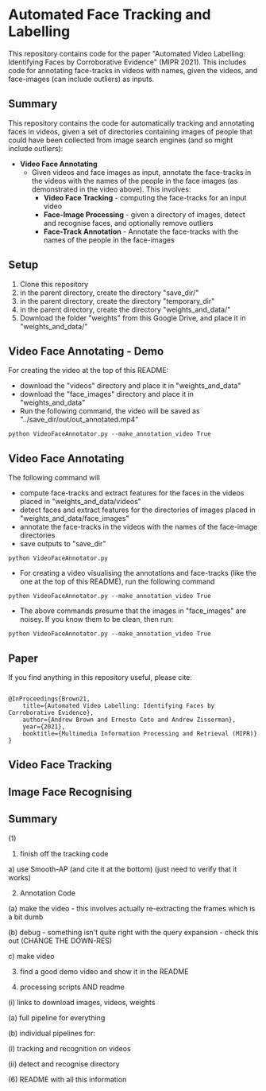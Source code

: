 # Automated Face Tracking and Labelling
This repository contains code for the paper "Automated Video Labelling: Identifying Faces by Corroborative Evidence" (MIPR 2021). This includes code for annotating face-tracks in videos with names, given the videos, and face-images (can include outliers) as inputs. 


**Summary**
---
This repository contains the code for automatically tracking and annotating faces in videos, given a set of directories containing images of people that could have been collected from image search engines (and so might include outliers):

+ **Video Face Annotating**
    - Given videos and face images as input, annotate the face-tracks in the videos with the names of the people in the face images (as demonstrated in the video above). This involves: 
        * **Video Face Tracking** - computing the face-tracks for an input video
        * **Face-Image Processing** - given a directory of images, detect and recognise faces, and optionally remove outliers
        * **Face-Track Annotation** - Annotate the face-tracks with the names of the people in the face-images
    


**Setup**
---
1) Clone this repository
2) in the parent directory, create the directory "save_dir/"
3) in the parent directory, create the directory "temporary_dir"
4) in the parent directory, create the directory "weights_and_data/"
5) Download the folder "weights" from this Google Drive, and place it in "weights_and_data/"

**Video Face Annotating - Demo**
---
For creating the video at the top of this README:
+ download the "videos" directory and place it in "weights_and_data"
+ download the "face_images" directory and place it in "weights_and_data"
+ Run the following command, the video will be saved as "../save_dir/out/out_annotated.mp4"
```
python VideoFaceAnnotator.py --make_annotation_video True
```


**Video Face Annotating**
---

The following command will 
+ compute face-tracks and extract features for the faces in the videos placed in "weights_and_data/videos"
+ detect faces and extract features for the directories of images placed in "weights_and_data/face_images"
+ annotate the face-tracks in the videos with the names of the face-image directories
+ save outputs to "save_dir"

```
python VideoFaceAnnotator.py
```
+ For creating a video visualising the annotations and face-tracks (like the one at the top of this README), run the following command
```
python VideoFaceAnnotator.py --make_annotation_video True
```
+ The above commands presume that the images in "face_images" are noisey. If you know them to be clean, then run:
```
python VideoFaceAnnotator.py --make_annotation_video True 
```


## Paper

If you find anything in this repository useful, please cite:

```

@InProceedings{Brown21,
    title={Automated Video Labelling: Identifying Faces by Corroborative Evidence},
    author={Andrew Brown and Ernesto Coto and Andrew Zisserman},
    year={2021},
    booktitle={Multimedia Information Processing and Retrieval (MIPR)}
}

```


**Video Face Tracking**
---



**Image Face Recognising**
---








**Summary**
---


(1) 

1) finish off the tracking code 

a) use Smooth-AP (and cite it at the bottom) (just need to verify that it works)

2) Annotation Code

(a) make the video - this involves actually re-extracting the frames which is a bit dumb

(b) debug - something isn't quite right with the query expansion - check this out (CHANGE THE DOWN-RES)

c) make video 

3) find a good demo video and show it in the README


4) processing scripts AND readme

(i) links to download images, videos, weights

(a) full pipeline for everything

(b) individual pipelines for:

(i) tracking and recognition on videos

(ii) detect and recognise directory

(6) README with all this information

